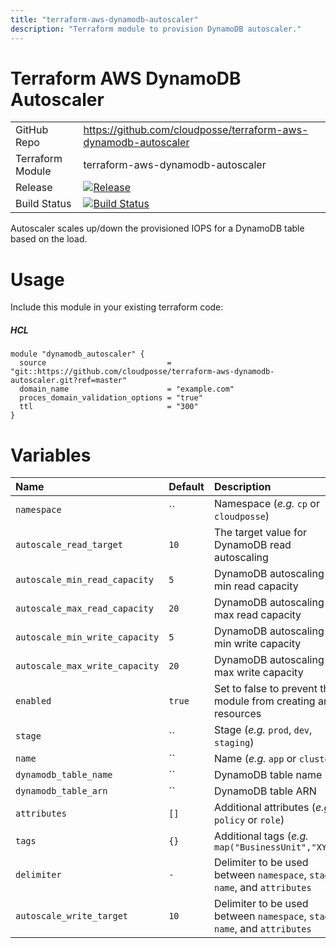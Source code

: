 ```yaml
---
title: "terraform-aws-dynamodb-autoscaler"
description: "Terraform module to provision DynamoDB autoscaler."
---
```

# Terraform AWS DynamoDB Autoscaler

|                  |                                                                                                                                                                                |
|:-----------------|:-------------------------------------------------------------------------------------------------------------------------------------------------------------------------------|
| GitHub Repo      | https://github.com/cloudposse/terraform-aws-dynamodb-autoscaler                                                                                                                |
| Terraform Module | terraform-aws-dynamodb-autoscaler                                                                                                                                              |
| Release          | [![Release](https://img.shields.io/github/release/cloudposse/terraform-aws-dynamodb-autoscaler.svg)](https://github.com/cloudposse/terraform-aws-dynamodb-autoscaler/releases) |
| Build Status     | [![Build Status](https://travis-ci.org/cloudposse/terraform-aws-dynamodb-autoscaler.svg?branch=master)](https://travis-ci.org/cloudposse/terraform-aws-dynamodb-autoscaler)    |


Autoscaler scales up/down the provisioned IOPS for a DynamoDB table based on the load.

# Usage

Include this module in your existing terraform code:

##### HCL
```hcl
module "dynamodb_autoscaler" {
  source                           = "git::https://github.com/cloudposse/terraform-aws-dynamodb-autoscaler.git?ref=master"
  domain_name                      = "example.com"
  proces_domain_validation_options = "true"
  ttl                              = "300"
}
```

# Variables

| Name                           | Default | Description                                                                 | Required |
|:-------------------------------|:--------|:----------------------------------------------------------------------------|:---------|
| `namespace`                    | ``      | Namespace (_e.g._ `cp` or `cloudposse`)                                     | Yes      |
| `autoscale_read_target`        | `10`    | The target value for DynamoDB read autoscaling                              | No       |
| `autoscale_min_read_capacity`  | `5`     | DynamoDB autoscaling min read capacity                                      | No       |
| `autoscale_max_read_capacity`  | `20`    | DynamoDB autoscaling max read capacity                                      | No       |
| `autoscale_min_write_capacity` | `5`     | DynamoDB autoscaling min write capacity                                     | No       |
| `autoscale_max_write_capacity` | `20`    | DynamoDB autoscaling max write capacity                                     | No       |
| `enabled`                      | `true`  | Set to false to prevent the module from creating any resources              | No       |
| `stage`                        | ``      | Stage (_e.g._ `prod`, `dev`, `staging`)                                     | Yes      |
| `name`                         | ``      | Name  (_e.g._ `app` or `cluster`)                                           | Yes      |
| `dynamodb_table_name`          | ``      | DynamoDB table name                                                         | Yes      |
| `dynamodb_table_arn`           | ``      | DynamoDB table ARN                                                          | Yes      |
| `attributes`                   | `[]`    | Additional attributes (_e.g._ `policy` or `role`)                           | No       |
| `tags`                         | `{}`    | Additional tags  (_e.g._ `map("BusinessUnit","XYZ")`                        | No       |
| `delimiter`                    | `-`     | Delimiter to be used between `namespace`, `stage`, `name`, and `attributes` | No       |
| `autoscale_write_target`       | `10`    | Delimiter to be used between `namespace`, `stage`, `name`, and `attributes` | No       |
